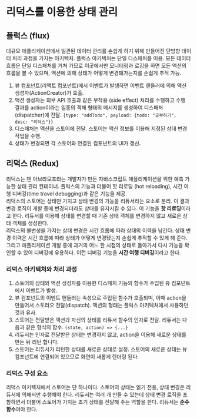 # 리덕스를 이용한 상태 관리

## 플럭스 (flux)

대규모 애플리케이션에서 일관된 데이터 관리를 손쉽게 하기 위해 만들어진 단방향 데이터 처리 과정을 가지는 아키텍처. 플럭스 아키텍처는 단일 디스패처를 이용. 모든 데이터 흐름은 단일 디스패처를 거쳐 가므로 이곳에서만 모니터링과 로깅을 하면 모든 액션의 흐름을 볼 수 있으며, 액션에 의해 상태가 어떻게 변경돼가는지를 손쉽게 추적 가능.

1. 뷰 컴포넌트(리액트 컴포넌트)에서 이벤트가 발생하면 이벤트 핸들러에 의해 액션 생성자(ActionCreator)가 호출.
2. 액션 생성자는 외부 API 호출과 같은 부작용 (side effect) 처리를 수행하고 수행 결과를 action이라는 일종의 객체 형태의 메시지를 생성하여 디스패처(dispatcher)에 전달. `{type: "addTodo", payload: {todo: "공부하기", desc: "리덕스"}}`
3. 디스패처는 액션을 스토어에 전달. 스토어는 액션 정보를 이용해 지정된 상태 변경 작업을 수행.
4. 상태가 변경되면 각 스토어와 연결된 컴포넌트의 UI가 갱신.

## 리덕스 (Redux)

리덕스는 댄 아브라모프라는 개발자가 만든 자바스크립트 애플리케이션을 위한 예측 가능한 상태 관리 컨테이너. 플럭스의 기능과 더불어 핫 리로딩 (hot reloading), 시간 여행 디버깅(time travel debugging)과 같은 기능을 제공.<br />
리덕스의 스토어는 상태만 가지고 상태 변경의 기능을 리듀서라는 요소로 분리. 이 결과 변경 로직이 개발 중에 변경되더라도 상태를 유지시킬 수 있다. 이 기능을 **핫 리로딩**이라고 한다. 리듀서를 이용해 상태를 변경할 때 기존 상태 객체를 변경하지 않고 새로운 상태 객체를 생성한다.<br />
리덕스의 불변성을 가지는 상태 변경은 시간 흐름에 따라 상태의 이력을 남긴다. 상태 변경 이력은 시간 흐름에 따라 상태가 어떻게 변경됐는지 손쉽게 추적할 수 있게 해 준다. 그리고 애플리케이션 개발 중에 과거의 어느 한 시점의 상태로 돌아가서 다시 기능을 확인할 수 있어 디버깅에 유용하다. 이런 디버깅 기능을 **시간 여행 디버깅**이라고 한다.

### 리덕스 아키텍처와 처리 과정

1. 스토어의 상태와 액션 생성자를 이용한 디스패치 기능의 함수가 주입된 뷰 컴포넌트에서 이벤트가 발생.
2. 뷰 컴포넌트의 이벤트 핸들러는 속성으로 주입된 함수가 호출되며, 이때 action을 만들어서 스토러오 전달(dispatch). 액션의 형태는 플럭스 아키텍처에서 사용하던 것과 유사.
3. 스토어는 전달받은 액션과 자신의 상태를 리듀서 함수의 인자로 전달. 리듀서는 다음과 같은 형식의 함수. `(state, action) => {...}`
4. 리듀서는 인자로 전달받은 상태는 변경하지 않고, action을 이용해 새로운 상태를 만든 뒤 리턴 합니다.
5. 스토어는 리듀서가 리턴한 상태를 새로운 상태로 설정. 스토어의 새로운 상태는 뷰 컴포넌트에 연결되어 있으므로 화면이 새롭게 렌더링 된다.

### 리덕스 구성 요소

리덕스 아키텍처에서 스토어는 단 하나이다. 스토어의 상태는 읽기 전용, 상태 변경은 리듀서에 의해서만 수행해야 한다. 리듀서는 여러 개 만들 수 있는데 상태 변경 로직을 포함하면서 더불어 스토어가 가지는 초기 상태를 전달해 주는 역할을 한다. 리듀서는 **순수 함수**여야 한다.

